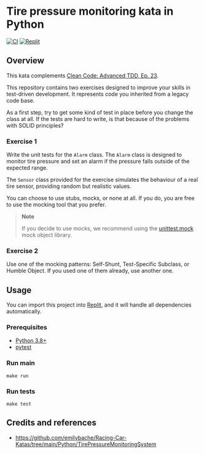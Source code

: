 # Tire pressure monitoring kata in Python

[![CI](https://github.com/Coding-Cuddles/tire-pressure-monitoring-python-kata/actions/workflows/main.yml/badge.svg)](https://github.com/Coding-Cuddles/tire-pressure-monitoring-python-kata/actions/workflows/main.yml)
[![Replit](https://img.shields.io/badge/Try%20with%20Replit-black?logo=replit)](https://replit.com/new/github/Coding-Cuddles/tire-pressure-monitoring-python-kata)

## Overview

This kata complements [Clean Code: Advanced TDD, Ep. 23](https://cleancoders.com/episode/clean-code-episode-23-p1).

This repository contains two exercises designed to improve your skills in
test-driven development. It represents code you inherited from a legacy code
base.

As a first step, try to get some kind of test in place before you change the
class at all. If the tests are hard to write, is that because of the problems
with SOLID principles?

### Exercise 1

Write the unit tests for the `Alarm` class. The `Alarm` class is designed to
monitor tire pressure and set an alarm if the pressure falls outside of the
expected range.

The `Sensor` class provided for the exercise simulates the behaviour of a real
tire sensor, providing random but realistic values.

You can choose to use stubs, mocks, or none at all. If you do, you are free to
use the mocking tool that you prefer.

> **Note**
>
> If you decide to use mocks, we recommend using the
> [unittest.mock](https://docs.python.org/3/library/unittest.mock.html)
> mock object library.

### Exercise 2

Use one of the mocking patterns: Self-Shunt, Test-Specific Subclass, or Humble
Object. If you used one of them already, use another one.

## Usage

You can import this project into [Replit](https://replit.com), and it will
handle all dependencies automatically.

### Prerequisites

* [Python 3.8+](https://www.python.org/)
* [pytest](https://pytest.org)

### Run main

```console
make run
```

### Run tests

```console
make test
```

## Credits and references

* <https://github.com/emilybache/Racing-Car-Katas/tree/main/Python/TirePressureMonitoringSystem>
